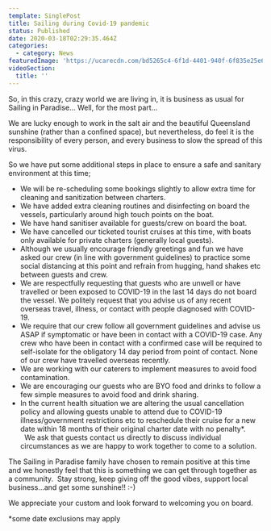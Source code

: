 ```yaml
---
template: SinglePost
title: Sailing during Covid-19 pandemic
status: Published
date: 2020-03-18T02:29:35.464Z
categories:
  - category: News
featuredImage: 'https://ucarecdn.com/bd5265c4-6f1d-4401-940f-6f835e25e6f7/'
videoSection:
  title: ''
---
```

So, in this crazy, crazy world we are living in, it is business as usual for Sailing in Paradise… Well, for the most part...    

We are lucky enough to work in the salt air and the beautiful Queensland sunshine (rather than a confined space), but nevertheless, do feel it is the responsibility of every person, and every business to slow the spread of this virus.  

So we have put some additional steps in place to ensure a safe and sanitary environment at this time;

* We will be re-scheduling some bookings slightly to allow extra time for cleaning and sanitization between charters. 
* We have added extra cleaning routines and disinfecting on board the vessels, particularly around high touch points on the boat. 
* We have hand sanitiser available for guests/crew on board the boat.   
* We have cancelled our ticketed tourist cruises at this time, with boats only available for private charters (generally local guests).
* Although we usually encourage friendly greetings and fun we have asked our crew (in line with government guidelines) to practice some social distancing at this point and refrain from hugging, hand shakes etc between guests and crew.
* We are respectfully requesting that guests who are unwell or have travelled or been exposed to COVID-19 in the last 14 days do not board the vessel. We politely request that you advise us of any recent overseas travel, illness, or contact with people diagnosed with COVID-19.  
* We require that our crew follow all government guidelines and advise us ASAP if symptomatic or have been in contact with a COVID-19 case. Any crew who have been in contact with a confirmed case will be required to self-isolate for the obligatory 14 day period from point of contact.   None of our crew have travelled overseas recently. 
* We are working with our caterers to implement measures to avoid food contamination.
* We are encouraging our guests who are BYO food and drinks to follow a few simple measures to avoid food and drink sharing.  
* In the current health situation we are altering the usual cancellation policy and allowing guests unable to attend due to COVID-19 illness/government restrictions etc to reschedule their cruise for a new date within 18 months of their original charter date with no penalty*.    We ask that guests contact us directly to discuss individual circumstances as we are happy to work together to come to a solution.  

The Sailing in Paradise family have chosen to remain positive at this time and we honestly feel that this is something we can get through together as a community.    Stay strong, keep giving off the good vibes, support local business...and get some sunshine!! :-)   

We appreciate your custom and look forward to welcoming you on board.



\*some date exclusions may apply
